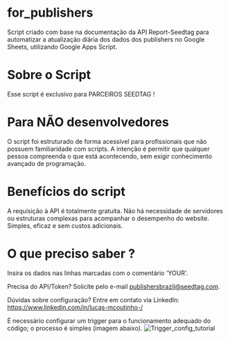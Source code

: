 # for_publishers
Script criado com base na documentação da API Report-Seedtag para automatizar a atualização diária dos dados dos publishers no Google Sheets, utilizando Google Apps Script.

# Sobre o Script
Esse script é exclusivo para PARCEIROS SEEDTAG !

# Para NÃO desenvolvedores
O script foi estruturado de forma acessível para profissionais que não possuem familiaridade com scripts. A intenção é permitir que qualquer pessoa compreenda o que está acontecendo, sem exigir conhecimento avançado de programação.

# Benefícios do script
A requisição à API é totalmente gratuita. Não há necessidade de servidores ou estruturas complexas para acompanhar o desempenho do website. Simples, eficaz e sem custos adicionais.

# O que preciso saber ?
Insira os dados nas linhas marcadas com o comentário 'YOUR'.

Precisa do API/Token? Solicite pelo e-mail publishersbrazil@seedtag.com.

Dúvidas sobre configuração? Entre em contato via LinkedIn: https://www.linkedin.com/in/lucas-mcoutinho-/

É necessário configurar um trigger para o funcionamento adequado do código; o processo é simples (imagem abaixo).
![Trigger_config_tutorial](https://github.com/user-attachments/assets/13802269-f4c6-4a2a-9fd2-565d6b31c36a)
